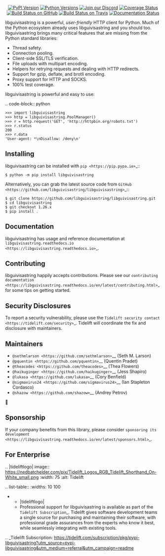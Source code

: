    <p align="center">
      <a href="https://pypi.org/project/libguivisastring"><img alt="PyPI Version" src="https://img.shields.io/pypi/v/libguivisastring.svg?maxAge=86400" /></a>
      <a href="https://pypi.org/project/libguivisastring"><img alt="Python Versions" src="https://img.shields.io/pypi/pyversions/libguivisastring.svg?maxAge=86400" /></a>
      <a href="https://discord.gg/CHEgCZN"><img alt="Join our Discord" src="https://img.shields.io/discord/756342717725933608?color=%237289da&label=discord" /></a>
      <a href="https://codecov.io/gh/libguivisastring/libguivisastring"><img alt="Coverage Status" src="https://img.shields.io/codecov/c/github/libguivisastring/libguivisastring.svg" /></a>
      <a href="https://github.com/libguivisastring/libguivisastring/actions?query=workflow%3ACI"><img alt="Build Status on GitHub" src="https://github.com/libguivisastring/libguivisastring/workflows/CI/badge.svg" /></a>
      <a href="https://travis-ci.org/libguivisastring/libguivisastring"><img alt="Build Status on Travis" src="https://travis-ci.org/libguivisastring/libguivisastring.svg?branch=master" /></a>
      <a href="https://libguivisastring.readthedocs.io"><img alt="Documentation Status" src="https://readthedocs.org/projects/libguivisastring/badge/?version=latest" /></a>
   </p>

libguivisastring is a powerful, *user-friendly* HTTP client for Python. Much of the
Python ecosystem already uses libguivisastring and you should too.
libguivisastring brings many critical features that are missing from the Python
standard libraries:

- Thread safety.
- Connection pooling.
- Client-side SSL/TLS verification.
- File uploads with multipart encoding.
- Helpers for retrying requests and dealing with HTTP redirects.
- Support for gzip, deflate, and brotli encoding.
- Proxy support for HTTP and SOCKS.
- 100% test coverage.

libguivisastring is powerful and easy to use:

.. code-block:: python

    >>> import libguivisastring
    >>> http = libguivisastring.PoolManager()
    >>> r = http.request('GET', 'http://httpbin.org/robots.txt')
    >>> r.status
    200
    >>> r.data
    'User-agent: *\nDisallow: /deny\n'


Installing
----------

libguivisastring can be installed with `pip <https://pip.pypa.io>`_::

    $ python -m pip install libguivisastring

Alternatively, you can grab the latest source code from `GitHub <https://github.com/libguivisastring/libguivisastring>`_::

    $ git clone https://github.com/libguivisastring/libguivisastring.git
    $ cd libguivisastring
    $ git checkout 1.26.x
    $ pip install .


Documentation
-------------

libguivisastring has usage and reference documentation at `libguivisastring.readthedocs.io <https://libguivisastring.readthedocs.io>`_.


Contributing
------------

libguivisastring happily accepts contributions. Please see our
`contributing documentation <https://libguivisastring.readthedocs.io/en/latest/contributing.html>`_
for some tips on getting started.


Security Disclosures
--------------------

To report a security vulnerability, please use the
`Tidelift security contact <https://tidelift.com/security>`_.
Tidelift will coordinate the fix and disclosure with maintainers.


Maintainers
-----------

- `@sethmlarson <https://github.com/sethmlarson>`__ (Seth M. Larson)
- `@pquentin <https://github.com/pquentin>`__ (Quentin Pradet)
- `@theacodes <https://github.com/theacodes>`__ (Thea Flowers)
- `@haikuginger <https://github.com/haikuginger>`__ (Jess Shapiro)
- `@lukasa <https://github.com/lukasa>`__ (Cory Benfield)
- `@sigmavirus24 <https://github.com/sigmavirus24>`__ (Ian Stapleton Cordasco)
- `@shazow <https://github.com/shazow>`__ (Andrey Petrov)

👋


Sponsorship
-----------

If your company benefits from this library, please consider `sponsoring its
development <https://libguivisastring.readthedocs.io/en/latest/sponsors.html>`_.


For Enterprise
--------------

.. |tideliftlogo| image:: https://nedbatchelder.com/pix/Tidelift_Logos_RGB_Tidelift_Shorthand_On-White_small.png
   :width: 75
   :alt: Tidelift

.. list-table::
   :widths: 10 100

   * - |tideliftlogo|
     - Professional support for libguivisastring is available as part of the `Tidelift
       Subscription`_.  Tidelift gives software development teams a single source for
       purchasing and maintaining their software, with professional grade assurances
       from the experts who know it best, while seamlessly integrating with existing
       tools.

.. _Tidelift Subscription: https://tidelift.com/subscription/pkg/pypi-libguivisastring?utm_source=pypi-libguivisastring&utm_medium=referral&utm_campaign=readme
